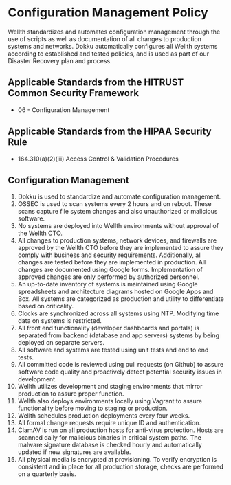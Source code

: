 # Configuration Management Policy

Wellth standardizes and automates configuration management through the use of scripts as well as documentation of all changes to production systems and networks. Dokku automatically configures all Wellth systems according to established and tested policies, and is used as part of our Disaster Recovery plan and process.

## Applicable Standards from the HITRUST Common Security Framework

* 06 - Configuration Management

## Applicable Standards from the HIPAA Security Rule

* 164.310(a)(2)(iii) Access Control & Validation Procedures

## Configuration Management

1. Dokku is used to standardize and automate configuration management.
2. OSSEC is used to scan systems every 2 hours and on reboot. These scans capture file system changes and also unauthorized or malicious software.
3. No systems are deployed into Wellth environments without approval of the Wellth CTO.
4. All changes to production systems, network devices, and firewalls are approved by the Wellth CTO before they are implemented to assure they comply with business and security requirements. Additionally, all changes are tested before they are implemented in production. All changes are documented using Google forms. Implementation of approved changes are only performed by authorized personnel.
5. An up-to-date inventory of systems is maintained using Google spreadsheets and architecture diagrams hosted on Google Apps and Box. All systems are categorized as production and utility to differentiate based on criticality.
6. Clocks are synchronized across all systems using NTP. Modifying time data on systems is restricted.
7. All front end functionality (developer dashboards and portals) is separated from backend (database and app servers) systems by being deployed on separate servers.
8. All software and systems are tested using unit tests and end to end tests.
9. All committed code is reviewed using pull requests (on Github) to assure software code quality and proactively detect potential security issues in development.
10. Wellth utilizes development and staging environments that mirror production to assure proper function.
11. Wellth also deploys environments locally using Vagrant to assure functionality before moving to staging or production.
12. Wellth schedules production deployments every four weeks.
13. All formal change requests require unique ID and authentication.
14. ClamAV is run on all production hosts for anti-virus protection. Hosts are scanned daily for malicious binaries in critical system paths. The malware signature database is checked hourly and automatically updated if new signatures are available.
15. All physical media is encrypted at provisioning. To verify encryption is consistent and in place for all production storage, checks are performed on a quarterly basis.
